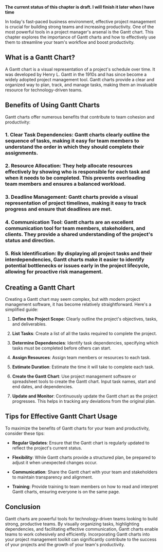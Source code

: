 **The current status of this chapter is draft. I will finish it later when I have time**

In today's fast-paced business environment, effective project management is crucial for building strong teams and increasing productivity. One of the most powerful tools in a project manager's arsenal is the Gantt chart. This chapter explores the importance of Gantt charts and how to effectively use them to streamline your team's workflow and boost productivity.

What is a Gantt Chart?
----------------------

A Gantt chart is a visual representation of a project's schedule over time. It was developed by Henry L. Gantt in the 1910s and has since become a widely adopted project management tool. Gantt charts provide a clear and organized way to plan, track, and manage tasks, making them an invaluable resource for technology-driven teams.

Benefits of Using Gantt Charts
------------------------------

Gantt charts offer numerous benefits that contribute to team cohesion and productivity:

### 1. **Clear Task Dependencies**: Gantt charts clearly outline the sequence of tasks, making it easy for team members to understand the order in which they should complete their assignments.

### 2. **Resource Allocation**: They help allocate resources effectively by showing who is responsible for each task and when it needs to be completed. This prevents overloading team members and ensures a balanced workload.

### 3. **Deadline Management**: Gantt charts provide a visual representation of project timelines, making it easy to track progress and ensure that deadlines are met.

### 4. **Communication Tool**: Gantt charts are an excellent communication tool for team members, stakeholders, and clients. They provide a shared understanding of the project's status and direction.

### 5. **Risk Identification**: By displaying all project tasks and their interdependencies, Gantt charts make it easier to identify potential bottlenecks or issues early in the project lifecycle, allowing for proactive risk management.

Creating a Gantt Chart
----------------------

Creating a Gantt chart may seem complex, but with modern project management software, it has become relatively straightforward. Here's a simplified guide:

1. **Define the Project Scope**: Clearly outline the project's objectives, tasks, and deliverables.

2. **List Tasks**: Create a list of all the tasks required to complete the project.

3. **Determine Dependencies**: Identify task dependencies, specifying which tasks must be completed before others can start.

4. **Assign Resources**: Assign team members or resources to each task.

5. **Estimate Duration**: Estimate the time it will take to complete each task.

6. **Create the Gantt Chart**: Use project management software or spreadsheet tools to create the Gantt chart. Input task names, start and end dates, and dependencies.

7. **Update and Monitor**: Continuously update the Gantt chart as the project progresses. This helps in tracking any deviations from the original plan.

Tips for Effective Gantt Chart Usage
------------------------------------

To maximize the benefits of Gantt charts for your team and productivity, consider these tips:

* **Regular Updates**: Ensure that the Gantt chart is regularly updated to reflect the project's current status.

* **Flexibility**: While Gantt charts provide a structured plan, be prepared to adjust it when unexpected changes occur.

* **Communication**: Share the Gantt chart with your team and stakeholders to maintain transparency and alignment.

* **Training**: Provide training to team members on how to read and interpret Gantt charts, ensuring everyone is on the same page.

Conclusion
----------

Gantt charts are powerful tools for technology-driven teams looking to build strong, productive teams. By visually organizing tasks, highlighting dependencies, and facilitating effective communication, Gantt charts enable teams to work cohesively and efficiently. Incorporating Gantt charts into your project management toolkit can significantly contribute to the success of your projects and the growth of your team's productivity.
